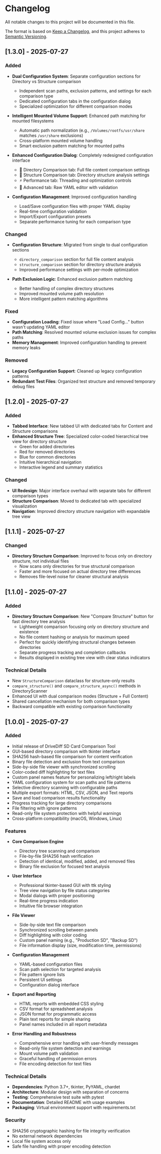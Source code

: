 # Changelog

All notable changes to this project will be documented in this file.

The format is based on [Keep a Changelog](https://keepachangelog.com/en/1.0.0/),
and this project adheres to [Semantic Versioning](https://semver.org/spec/v2.0.0.html).

## [1.3.0] - 2025-07-27

### Added
- **Dual Configuration System**: Separate configuration sections for Directory vs Structure comparison
  - Independent scan paths, exclusion patterns, and settings for each comparison type
  - Dedicated configuration tabs in the configuration dialog
  - Specialized optimization for different comparison modes

- **Intelligent Mounted Volume Support**: Enhanced path matching for mounted filesystems
  - Automatic path normalization (e.g., `/Volumes/rootfs/usr/share` matches `/usr/share` exclusions)
  - Cross-platform mounted volume handling
  - Smart exclusion pattern matching for mounted paths

- **Enhanced Configuration Dialog**: Completely redesigned configuration interface
  - 📁 Directory Comparison tab: Full file content comparison settings
  - 🌳 Structure Comparison tab: Directory structure analysis settings  
  - ⚡ Performance tab: Threading and optimization controls
  - 🔧 Advanced tab: Raw YAML editor with validation

- **Configuration Management**: Improved configuration handling
  - Load/Save configuration files with proper YAML display
  - Real-time configuration validation
  - Import/Export configuration presets
  - Separate performance tuning for each comparison type

### Changed
- **Configuration Structure**: Migrated from single to dual configuration sections
  - `directory_comparison` section for full file content analysis
  - `structure_comparison` section for directory structure analysis
  - Improved performance settings with per-mode optimization

- **Path Exclusion Logic**: Enhanced exclusion pattern matching
  - Better handling of complex directory structures
  - Improved mounted volume path resolution
  - More intelligent pattern matching algorithms

### Fixed
- **Configuration Loading**: Fixed issue where "Load Config..." button wasn't updating YAML editor
- **Path Matching**: Resolved mounted volume exclusion issues for complex paths
- **Memory Management**: Improved configuration handling to prevent memory leaks

### Removed
- **Legacy Configuration Support**: Cleaned up legacy configuration patterns
- **Redundant Test Files**: Organized test structure and removed temporary debug files

## [1.2.0] - 2025-07-27

### Added
- **Tabbed Interface**: New tabbed UI with dedicated tabs for Content and Structure comparisons
- **Enhanced Structure Tree**: Specialized color-coded hierarchical tree view for directory structure
  - Green for added directories
  - Red for removed directories  
  - Blue for common directories
  - Intuitive hierarchical navigation
  - Interactive legend and summary statistics

### Changed
- **UI Redesign**: Major interface overhaul with separate tabs for different comparison types
- **Structure Comparison**: Moved to dedicated tab with specialized visualization
- **Navigation**: Improved directory structure navigation with expandable tree view

## [1.1.1] - 2025-07-27

### Changed
- **Directory Structure Comparison**: Improved to focus only on directory structure, not individual files
  - Now scans only directories for true structural comparison
  - Faster and more focused on actual directory tree differences
  - Removes file-level noise for cleaner structural analysis

## [1.1.0] - 2025-07-27

### Added
- **Directory Structure Comparison**: New "Compare Structure" button for fast directory tree analysis
  - Lightweight comparison focusing only on directory structure and existence
  - No file content hashing or analysis for maximum speed
  - Perfect for quickly identifying structural changes between directories
  - Separate progress tracking and completion callbacks
  - Results displayed in existing tree view with clear status indicators

### Technical Details
- New `StructureComparison` dataclass for structure-only results
- `compare_structure()` and `compare_structure_async()` methods in DirectoryScanner
- Enhanced UI with dual comparison modes (Structure + Full Content)
- Shared cancellation mechanism for both comparison types
- Backward compatible with existing comparison functionality

## [1.0.0] - 2025-07-27

### Added
- Initial release of DriveDiff SD Card Comparison Tool
- GUI-based directory comparison with tkinter interface
- SHA256 hash-based file comparison for content verification
- Binary file detection and exclusion from text comparison
- Side-by-side file viewer with synchronized scrolling
- Color-coded diff highlighting for text files
- Custom panel names feature for personalizing left/right labels
- YAML configuration system for scan paths and file patterns
- Selective directory scanning with configurable paths
- Multiple export formats: HTML, CSV, JSON, and Text reports
- Save and load comparison results functionality
- Progress tracking for large directory comparisons
- File filtering with ignore patterns
- Read-only file system protection with helpful warnings
- Cross-platform compatibility (macOS, Windows, Linux)

### Features
- **Core Comparison Engine**
  - Directory tree scanning and comparison
  - File-by-file SHA256 hash verification
  - Detection of identical, modified, added, and removed files
  - Binary file exclusion for focused text analysis

- **User Interface**
  - Professional tkinter-based GUI with ttk styling
  - Tree view navigation by file status categories
  - Modal dialogs with proper positioning
  - Real-time progress indication
  - Intuitive file browser integration

- **File Viewer**
  - Side-by-side text file comparison
  - Synchronized scrolling between panels
  - Diff highlighting with color coding
  - Custom panel naming (e.g., "Production SD", "Backup SD")
  - File information display (size, modification time, permissions)

- **Configuration Management**
  - YAML-based configuration files
  - Scan path selection for targeted analysis
  - File pattern ignore lists
  - Persistent UI settings
  - Configuration dialog interface

- **Export and Reporting**
  - HTML reports with embedded CSS styling
  - CSV format for spreadsheet analysis
  - JSON format for programmatic access
  - Plain text reports for simple sharing
  - Panel names included in all report metadata

- **Error Handling and Robustness**
  - Comprehensive error handling with user-friendly messages
  - Read-only file system detection and warnings
  - Mount volume path validation
  - Graceful handling of permission errors
  - File encoding detection for text files

### Technical Details
- **Dependencies**: Python 3.7+, tkinter, PyYAML, chardet
- **Architecture**: Modular design with separation of concerns
- **Testing**: Comprehensive test suite with pytest
- **Documentation**: Detailed README with usage examples
- **Packaging**: Virtual environment support with requirements.txt

### Security
- SHA256 cryptographic hashing for file integrity verification
- No external network dependencies
- Local file system access only
- Safe file handling with proper encoding detection
